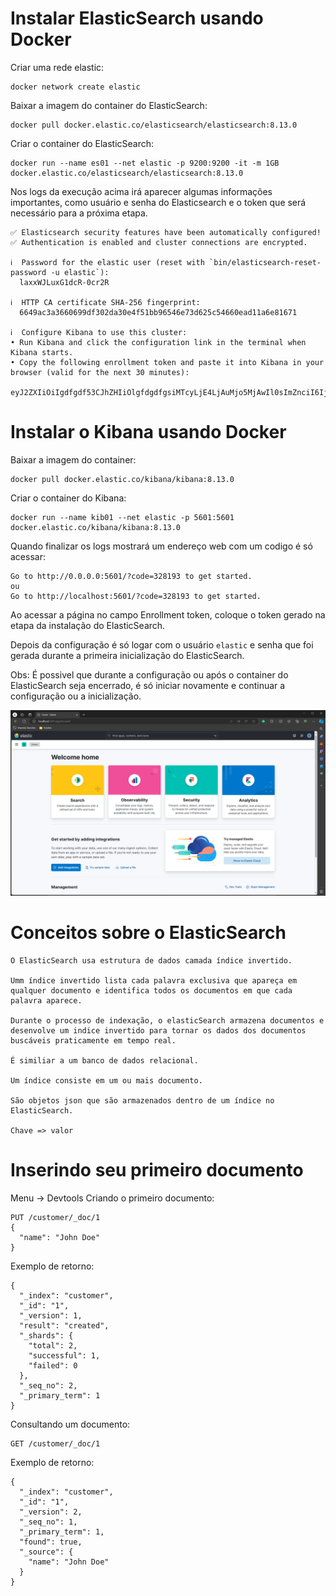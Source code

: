 # Instalar ElasticSearch usando Docker

Criar uma rede elastic:
```
docker network create elastic
```

Baixar a imagem do container do ElasticSearch:
```
docker pull docker.elastic.co/elasticsearch/elasticsearch:8.13.0
```

Criar o container do ElasticSearch:
```
docker run --name es01 --net elastic -p 9200:9200 -it -m 1GB docker.elastic.co/elasticsearch/elasticsearch:8.13.0
```

Nos logs da execução acima irá aparecer algumas informações importantes, como usuário e senha do Elasticsearch e o token que será necessário para a próxima etapa.
```
✅ Elasticsearch security features have been automatically configured!
✅ Authentication is enabled and cluster connections are encrypted.

ℹ️  Password for the elastic user (reset with `bin/elasticsearch-reset-password -u elastic`):
  laxxWJLuxG1dcR-0cr2R

ℹ️  HTTP CA certificate SHA-256 fingerprint:
  6649ac3a3660699df302da30e4f51bb96546e73d625c54660ead11a6e81671

ℹ️  Configure Kibana to use this cluster:
• Run Kibana and click the configuration link in the terminal when Kibana starts.
• Copy the following enrollment token and paste it into Kibana in your browser (valid for the next 30 minutes):
  eyJ2ZXIiOiIgdfgdf53CJhZHIiOlgfdgdfgsiMTcyLjE4LjAuMjo5MjAwIl0sImZnciI6IjY2NDlhYzNhMTAxZjA2OTlkZjMwgdgdfgdMmRhMzBlNGY1MWJiOTg5YTJlNzNkNjI1Y2RiYmY2MGVhZDzEiLCJrZXkiOiJScmtzZlk0QjZBY29JNkxiUUVYdTpOZjRZeUxyZ1JXYUsxSWxoV3pDaVRRIn0=
```

# Instalar o Kibana usando Docker

Baixar a imagem do container:
```
docker pull docker.elastic.co/kibana/kibana:8.13.0
```

Criar o container do Kibana:
```
docker run --name kib01 --net elastic -p 5601:5601 docker.elastic.co/kibana/kibana:8.13.0
```

Quando finalizar os logs mostrará um endereço web com um codigo é só acessar: 
```
Go to http://0.0.0.0:5601/?code=328193 to get started.
ou
Go to http://localhost:5601/?code=328193 to get started.
```

Ao acessar a página no campo Enrollment token, coloque o token gerado na etapa da instalação do ElasticSearch.

Depois da configuração é só logar com o usuário `elastic` e senha que foi gerada durante a primeira inicialização do ElasticSearch.

Obs: É possivel que durante a configuração ou após o container do ElasticSearch seja encerrado, é só iniciar novamente e continuar a configuração ou a inicialização.

<div align="center">
    <img src="https://github.com/kleber86/sof-iniciando-elasticsearch-2024/blob/main/arquivos/elastic.png?raw=true">
</div>

# Conceitos sobre o ElasticSearch
```
O ElasticSearch usa estrutura de dados camada índice invertido.

Umm índice invertido lista cada palavra exclusiva que apareça em qualquer documento e identifica todos os documentos em que cada palavra aparece.

Durante o processo de indexação, o elasticSearch armazena documentos e desenvolve um indice invertido para tornar os dados dos documentos buscáveis praticamente em tempo real.

É similiar a um banco de dados relacional.

Um índice consiste em um ou mais documento.

São objetos json que são armazenados dentro de um índice no ElasticSearch.

Chave => valor
```

# Inserindo seu primeiro documento

Menu -> Devtools
Criando o primeiro documento:
```
PUT /customer/_doc/1
{
  "name": "John Doe"
}
```
Exemplo de retorno:
```
{
  "_index": "customer",
  "_id": "1",
  "_version": 1,
  "result": "created",
  "_shards": {
    "total": 2,
    "successful": 1,
    "failed": 0
  },
  "_seq_no": 2,
  "_primary_term": 1
}
```

Consultando um documento: 
```
GET /customer/_doc/1
```
Exemplo de retorno:
```
{
  "_index": "customer",
  "_id": "1",
  "_version": 2,
  "_seq_no": 1,
  "_primary_term": 1,
  "found": true,
  "_source": {
    "name": "John Doe"
  }
}
```